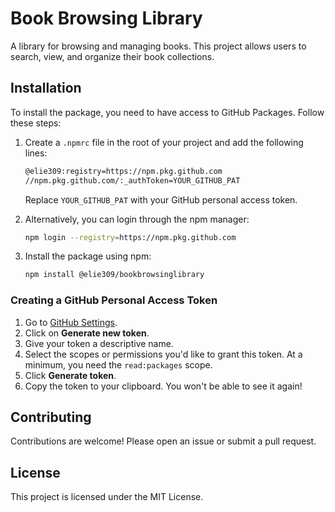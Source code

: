 # Book Browsing Library

A library for browsing and managing books. This project allows users to search, view, and organize their book collections.

## Installation

To install the package, you need to have access to GitHub Packages. Follow these steps:

1. Create a `.npmrc` file in the root of your project and add the following lines:
    ```sh
    @elie309:registry=https://npm.pkg.github.com
    //npm.pkg.github.com/:_authToken=YOUR_GITHUB_PAT
    ```
    Replace `YOUR_GITHUB_PAT` with your GitHub personal access token.

2. Alternatively, you can login through the npm manager:
    ```sh
    npm login --registry=https://npm.pkg.github.com
    ```

3. Install the package using npm:
    ```sh
    npm install @elie309/bookbrowsinglibrary
    ```

### Creating a GitHub Personal Access Token

1. Go to [GitHub Settings](https://github.com/settings/tokens).
2. Click on **Generate new token**.
3. Give your token a descriptive name.
4. Select the scopes or permissions you'd like to grant this token. At a minimum, you need the `read:packages` scope.
5. Click **Generate token**.
6. Copy the token to your clipboard. You won't be able to see it again!

## Contributing

Contributions are welcome! Please open an issue or submit a pull request.

## License

This project is licensed under the MIT License.
